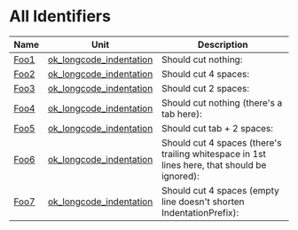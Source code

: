 # All Identifiers


| Name | Unit | Description |
|---|---|---|
| [Foo1](ok_longcode_indentation.md#Foo1) | [ok_longcode_indentation](ok_longcode_indentation.md) | Should cut nothing: |
| [Foo2](ok_longcode_indentation.md#Foo2) | [ok_longcode_indentation](ok_longcode_indentation.md) | Should cut 4 spaces: |
| [Foo3](ok_longcode_indentation.md#Foo3) | [ok_longcode_indentation](ok_longcode_indentation.md) | Should cut 2 spaces: |
| [Foo4](ok_longcode_indentation.md#Foo4) | [ok_longcode_indentation](ok_longcode_indentation.md) | Should cut nothing (there's a tab here): |
| [Foo5](ok_longcode_indentation.md#Foo5) | [ok_longcode_indentation](ok_longcode_indentation.md) | Should cut tab + 2 spaces: |
| [Foo6](ok_longcode_indentation.md#Foo6) | [ok_longcode_indentation](ok_longcode_indentation.md) | Should cut 4 spaces (there's trailing whitespace in 1st lines here, that should be ignored): |
| [Foo7](ok_longcode_indentation.md#Foo7) | [ok_longcode_indentation](ok_longcode_indentation.md) | Should cut 4 spaces (empty line doesn't shorten IndentationPrefix): |
